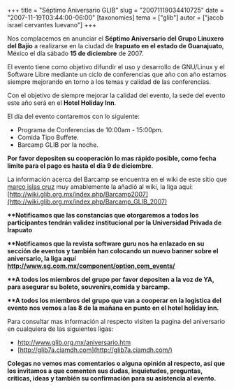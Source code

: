 +++
title = "Séptimo Aniversario GLIB"
slug = "20071119034410725"
date = "2007-11-19T03:44:00-06:00"
[taxonomies]
tema = ["glib"]
autor = ["jacob israel cervantes luevano"]
+++

Nos complacemos en anunciar el **Séptimo Aniversario del Grupo Linuxero
del Bajío** a realizarse en la ciudad de **Irapuato en el estado de
Guanajuato**, México el día sábado **15 de diciembre** de 2007.

El evento tiene como objetivo difundir el uso y desarrollo de GNU/Linux
y el Software Libre mediante un ciclo de conferencias que año con año
estamos siempre mejorando en torno a los temas y calidad de las
conferencias.

Con el objetivo de siempre mejorar la calidad del evento, la sede del
evento este año será en el **Hotel Holiday Inn**.

El día del evento contaremos con lo siguiente:


-   Programa de Conferencias de 10:00am - 15:00pm.
-   Comida Tipo Buffete.
-   Barcamp GLIB por la noche.



**Por favor depositen su cooperación lo mas rápido posible, como fecha
limite para el pago es hasta el día 9 de diciembre**.

La información acerca del Barcamp se encuentra en el wiki de este sitio
que [marco islas cruz](http://www.islascruz.org/html) muy amablemente la
añadió al wiki, la liga aquí:
[http://wiki.glib.org.mx/index.php/Barcamp2007](http://wiki.glib.org.mx/index.php/Barcamp_GLIB_2007)

**\*\*Notificamos que las constancias que otorgaremos a todos los
participantes tendrán validez institucional por la Universidad Privada
de Irapuato**

**\*\*Notificamos que la revista software guru nos ha enlazado en su
sección de eventos y también han colocando un nuevo banner sobre el
aniversario, la liga aquí
<http://www.sg.com.mx/component/option,com_events/>**

**\*\*A todos los miembros del grupo por favor depositen a la voz de YA,
para asegurar su boleto, souvenirs,comida y barcamp.**

**\*\*A todos los miembros del grupo que van a cooperar en la logística
del evento nos vemos a las 8 de la mañana en punto en el hotel holiday
inn.**

Para consultar mas información al respecto visiten la pagina del
aniversario en cualquiera de las siguientes ligas:

-   <http://www.glib.org.mx/aniversario.htm>
-   [http://glib7a.ciamdh.com](http://glib7a.ciamdh.com/)

**Colegas no vemos mas comentarios o alguna opinión al respecto, así que
los invitamos a que comenten sus dudas, inquietudes, preguntas,
criticas, ideas y también su confirmación para su asistencia al
evento.**

